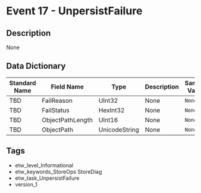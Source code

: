 # Event 17 - UnpersistFailure

## Description
None

## Data Dictionary
|Standard Name|Field Name|Type|Description|Sample Value|
|---|---|---|---|---|
|TBD|FailReason|UInt32|None|`None`|
|TBD|FailStatus|HexInt32|None|`None`|
|TBD|ObjectPathLength|UInt16|None|`None`|
|TBD|ObjectPath|UnicodeString|None|`None`|

## Tags
* etw_level_Informational
* etw_keywords_StoreOps StoreDiag
* etw_task_UnpersistFailure
* version_1